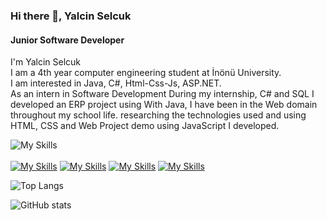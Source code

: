 

### Hi there 👋, Yalcin Selcuk
#### Junior Software Developer


I'm Yalcin Selcuk <br/>
I am a 4th year computer engineering student at İnönü University. <br/>
I am interested in Java, C#, Html-Css-Js, ASP.NET.  <br/>
As an intern in Software Development
During my internship, C# and SQL
I developed an ERP project using
With Java, I have been in the Web domain throughout my school life.
researching the technologies used and using HTML, CSS and
Web Project demo using JavaScript
I developed.


![My Skills](https://skillicons.dev/icons?i=java,react-dark,cs,html,css,js,eclipse,postgres&theme=light)<br/> <br/>
[![My Skills](https://skillicons.dev/icons?i=github&theme=light)](https://github.com/yalcinselcuk/)
[![My Skills](https://skillicons.dev/icons?i=linkedin&theme=light)](https://www.linkedin.com/in/yalcinselcuk/)
[![My Skills](https://skillicons.dev/icons?i=instagram&theme=light)](https://www.instagram.com/yalcinselcukkk/)
[![My Skills](https://skillicons.dev/icons?i=twitter&theme=light)](https://twitter.com/yalcinselcukkk/)


![Top Langs](https://github-readme-stats.vercel.app/api/top-langs/?username=yalcinselcuk&theme=midnight-purple)

![GitHub stats](https://github-readme-stats.vercel.app/api?username=yalcinselcuk&theme=midnight-purple&show_icons=true)   


 
